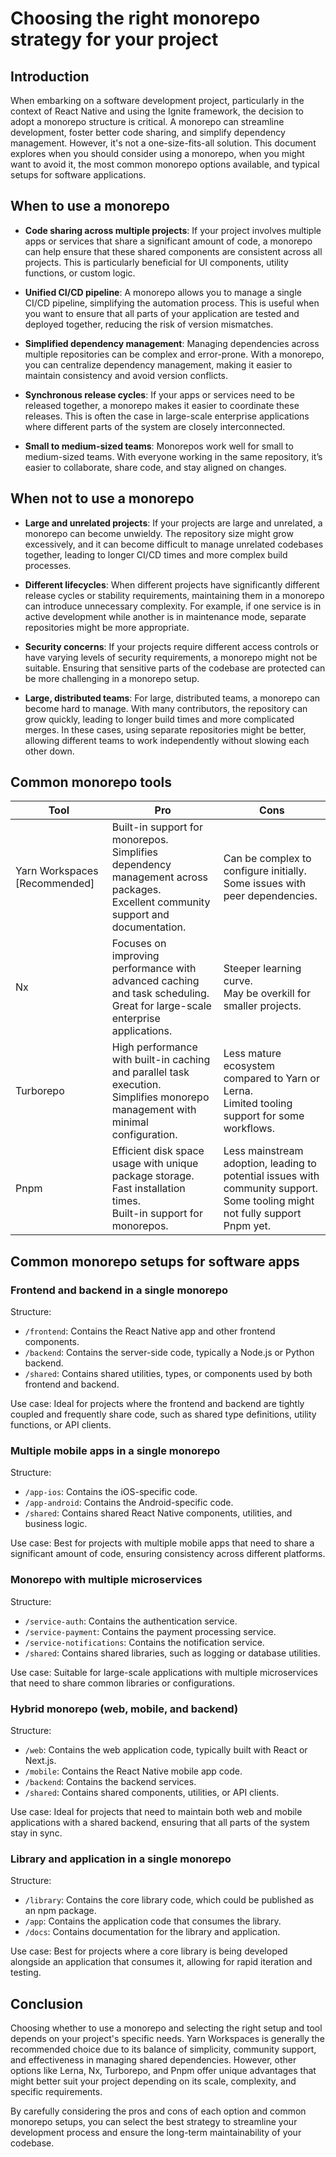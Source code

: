 # Choosing the right monorepo strategy for your project

## Introduction

When embarking on a software development project, particularly in the context of React Native and using the Ignite framework, the decision to adopt a monorepo structure is critical. A monorepo can streamline development, foster better code sharing, and simplify dependency management. However, it's not a one-size-fits-all solution. This document explores when you should consider using a monorepo, when you might want to avoid it, the most common monorepo options available, and typical setups for software applications.

## When to use a monorepo

- **Code sharing across multiple projects**: If your project involves multiple apps or services that share a significant amount of code, a monorepo can help ensure that these shared components are consistent across all projects. This is particularly beneficial for UI components, utility functions, or custom logic.

- **Unified CI/CD pipeline**: A monorepo allows you to manage a single CI/CD pipeline, simplifying the automation process. This is useful when you want to ensure that all parts of your application are tested and deployed together, reducing the risk of version mismatches.

- **Simplified dependency management**: Managing dependencies across multiple repositories can be complex and error-prone. With a monorepo, you can centralize dependency management, making it easier to maintain consistency and avoid version conflicts.

- **Synchronous release cycles**: If your apps or services need to be released together, a monorepo makes it easier to coordinate these releases. This is often the case in large-scale enterprise applications where different parts of the system are closely interconnected.

- **Small to medium-sized teams**: Monorepos work well for small to medium-sized teams. With everyone working in the same repository, it’s easier to collaborate, share code, and stay aligned on changes.

## When not to use a monorepo

- **Large and unrelated projects**: If your projects are large and unrelated, a monorepo can become unwieldy. The repository size might grow excessively, and it can become difficult to manage unrelated codebases together, leading to longer CI/CD times and more complex build processes.

- **Different lifecycles**: When different projects have significantly different release cycles or stability requirements, maintaining them in a monorepo can introduce unnecessary complexity. For example, if one service is in active development while another is in maintenance mode, separate repositories might be more appropriate.

- **Security concerns**: If your projects require different access controls or have varying levels of security requirements, a monorepo might not be suitable. Ensuring that sensitive parts of the codebase are protected can be more challenging in a monorepo setup.

- **Large, distributed teams**: For large, distributed teams, a monorepo can become hard to manage. With many contributors, the repository can grow quickly, leading to longer build times and more complicated merges. In these cases, using separate repositories might be better, allowing different teams to work independently without slowing each other down.

## Common monorepo tools

| Tool                          | Pro                                                                                                                                      | Cons                                                                                                                             |
| ----------------------------- | ---------------------------------------------------------------------------------------------------------------------------------------- | -------------------------------------------------------------------------------------------------------------------------------- |
| Yarn Workspaces [Recommended] | Built-in support for monorepos. <br>Simplifies dependency management across packages. <br>Excellent community support and documentation. | Can be complex to configure initially. <br>Some issues with peer dependencies.                                                   |
| Nx                            | Focuses on improving performance with advanced caching and task scheduling. <br>Great for large-scale enterprise applications.           | Steeper learning curve. <br>May be overkill for smaller projects.                                                                |
| Turborepo                     | High performance with built-in caching and parallel task execution. <br>Simplifies monorepo management with minimal configuration.       | Less mature ecosystem compared to Yarn or Lerna. <br>Limited tooling support for some workflows.                                 |
| Pnpm                          | Efficient disk space usage with unique package storage. <br>Fast installation times. <br>Built-in support for monorepos.                 | Less mainstream adoption, leading to potential issues with community support. <br>Some tooling might not fully support Pnpm yet. |

## Common monorepo setups for software apps

### Frontend and backend in a single monorepo

Structure:

- `/frontend`: Contains the React Native app and other frontend components.
- `/backend`: Contains the server-side code, typically a Node.js or Python backend.
- `/shared`: Contains shared utilities, types, or components used by both frontend and backend.

Use case: Ideal for projects where the frontend and backend are tightly coupled and frequently share code, such as shared type definitions, utility functions, or API clients.

### Multiple mobile apps in a single monorepo

Structure:

- `/app-ios`: Contains the iOS-specific code.
- `/app-android`: Contains the Android-specific code.
- `/shared`: Contains shared React Native components, utilities, and business logic.

Use case: Best for projects with multiple mobile apps that need to share a significant amount of code, ensuring consistency across different platforms.

### Monorepo with multiple microservices

Structure:

- `/service-auth`: Contains the authentication service.
- `/service-payment`: Contains the payment processing service.
- `/service-notifications`: Contains the notification service.
- `/shared`: Contains shared libraries, such as logging or database utilities.

Use case: Suitable for large-scale applications with multiple microservices that need to share common libraries or configurations.

### Hybrid monorepo (web, mobile, and backend)

Structure:

- `/web`: Contains the web application code, typically built with React or Next.js.
- `/mobile`: Contains the React Native mobile app code.
- `/backend`: Contains the backend services.
- `/shared`: Contains shared components, utilities, or API clients.

Use case: Ideal for projects that need to maintain both web and mobile applications with a shared backend, ensuring that all parts of the system stay in sync.

### Library and application in a single monorepo

Structure:

- `/library`: Contains the core library code, which could be published as an npm package.
- `/app`: Contains the application code that consumes the library.
- `/docs`: Contains documentation for the library and application.

Use case: Best for projects where a core library is being developed alongside an application that consumes it, allowing for rapid iteration and testing.

## Conclusion

Choosing whether to use a monorepo and selecting the right setup and tool depends on your project's specific needs. Yarn Workspaces is generally the recommended choice due to its balance of simplicity, community support, and effectiveness in managing shared dependencies. However, other options like Lerna, Nx, Turborepo, and Pnpm offer unique advantages that might better suit your project depending on its scale, complexity, and specific requirements.

By carefully considering the pros and cons of each option and common monorepo setups, you can select the best strategy to streamline your development process and ensure the long-term maintainability of your codebase.
